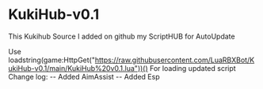 # KukiHub-v0.1
This Kukihub Source
I added on github my ScriptHUB for AutoUpdate

Use loadstring(game:HttpGet("https://raw.githubusercontent.com/LuaRBXBot/KukiHub-v0.1/main/KukiHub%20v0.1.lua"))()
For loading updated script
Change log: 
-- Added AimAssist 
-- Added Esp
